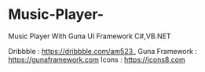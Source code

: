 # Music-Player-
Music Player With Guna UI Framework C#,VB.NET

Dribbble : https://dribbble.com/am523_
Guna Framework : https://gunaframework.com
Icons  : https://icons8.com


